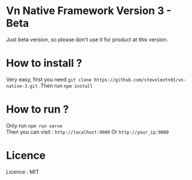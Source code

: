 # Vn Native Framework Version 3 - Beta
Just beta version, so please don't use it for product at this version.
# How to install ? 
Very easy, first you need 
    `git clone https://github.com/steveleetn91/vn-native-3.git`
.Then run 
    `npm install`
# How to run ?
Only run 
    `npm run serve`    
Then you can visit : 
    `http://localhost:9000`
Or
    `http://your_ip:9000`

# Licence 
Licence : MIT